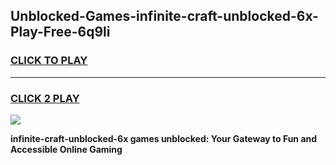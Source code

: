 
## Unblocked-Games-infinite-craft-unblocked-6x-Play-Free-6q9li
<h3>
<a href="https://premium76.site?title=infinite-craft-unblocked-6x&ref=19M">CLICK TO PLAY</a></h3>
<hr>

<h3>
<a href="https://premium76.site?title=infinite-craft-unblocked-6x&ref=19M">CLICK 2 PLAY</a>
  
</h3>

<a href="https://premium76.site?title=infinite-craft-unblocked-6x&ref=19M"><img src="https://clearcache.store/games.png"></a>


**infinite-craft-unblocked-6x games unblocked: Your Gateway to Fun and Accessible Online Gaming**
